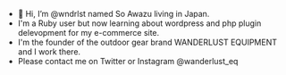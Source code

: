 - 👋 Hi, I’m @wndrlst named So Awazu living in Japan.
- I'm a Ruby user but now learning about wordpress and php plugin delevopment for my e-commerce site.
- I'm the founder of the outdoor gear brand WANDERLUST EQUIPMENT and I work there.
- Please contact me on Twitter or Instagram @wanderlust_eq

<!---
wndrlst/wndrlst is a ✨ special ✨ repository because its `README.md` (this file) appears on your GitHub profile.
You can click the Preview link to take a look at your changes.
--->
